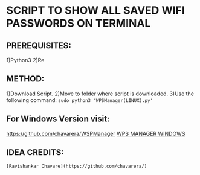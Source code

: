 # SCRIPT TO SHOW ALL SAVED WIFI PASSWORDS ON TERMINAL

## PREREQUISITES:
  1)Python3
  2)Re

## METHOD:
  1)Download Script.
  2)Move to folder where script is downloaded.
  3)Use the following command:
    `sudo python3 'WPSManager(LINUX).py'`

## For Windows Version visit:
  https://github.com/chavarera/WSPManager
  [WPS MANAGER WINDOWS](https://github.com/chavarera/WSPManager)
  
  
## IDEA CREDITS: 
    [Ravishankar Chavare](https://github.com/chavarera/)
